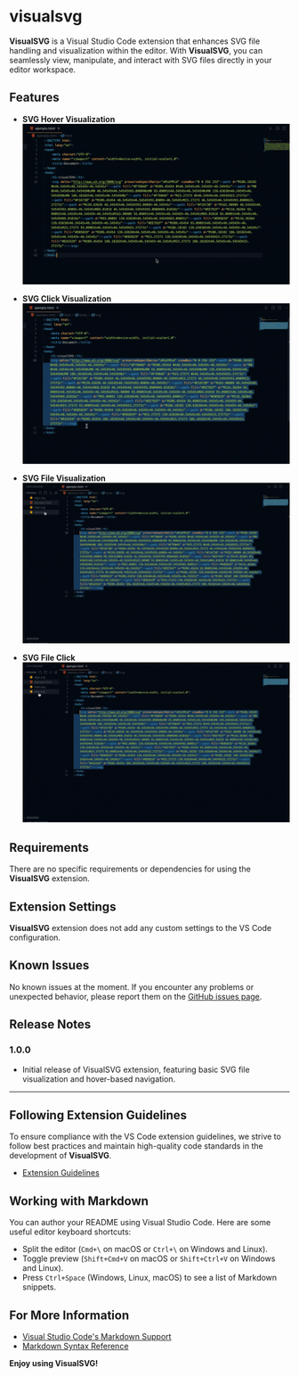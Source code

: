 # visualsvg

**VisualSVG** is a Visual Studio Code extension that enhances SVG file handling and visualization within the editor. With **VisualSVG**, you can seamlessly view, manipulate, and interact with SVG files directly in your editor workspace.

## Features

- **SVG Hover Visualization**
![](https://github.com/Ragosorio/VisualSVG/blob/main/src/imgs/Gif1.gif)

- **SVG Click Visualization**
![](https://github.com/Ragosorio/VisualSVG/blob/main/src/imgs/Gif2.gif)

- **SVG File Visualization** 
![](https://github.com/Ragosorio/VisualSVG/blob/main/src/imgs/Gif3.gif)

- **SVG File Click**
![](https://github.com/Ragosorio/VisualSVG/blob/main/src/imgs/Gif4.gif)


## Requirements

There are no specific requirements or dependencies for using the **VisualSVG** extension.

## Extension Settings

**VisualSVG** extension does not add any custom settings to the VS Code configuration.

## Known Issues

No known issues at the moment. If you encounter any problems or unexpected behavior, please report them on the [GitHub issues page](https://github.com/Ragosorio/VisualSVG/issues).

## Release Notes

### 1.0.0

- Initial release of VisualSVG extension, featuring basic SVG file visualization and hover-based navigation.

---

## Following Extension Guidelines

To ensure compliance with the VS Code extension guidelines, we strive to follow best practices and maintain high-quality code standards in the development of **VisualSVG**.

* [Extension Guidelines](https://code.visualstudio.com/api/references/extension-guidelines)

## Working with Markdown

You can author your README using Visual Studio Code. Here are some useful editor keyboard shortcuts:

- Split the editor (`Cmd+\` on macOS or `Ctrl+\` on Windows and Linux).
- Toggle preview (`Shift+Cmd+V` on macOS or `Shift+Ctrl+V` on Windows and Linux).
- Press `Ctrl+Space` (Windows, Linux, macOS) to see a list of Markdown snippets.

## For More Information

- [Visual Studio Code's Markdown Support](http://code.visualstudio.com/docs/languages/markdown)
- [Markdown Syntax Reference](https://help.github.com/articles/markdown-basics/)

**Enjoy using VisualSVG!**